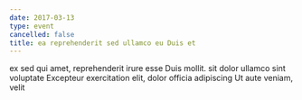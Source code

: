```yaml
---
date: 2017-03-13
type: event
cancelled: false
title: ea reprehenderit sed ullamco eu Duis et
---
```

ex sed qui amet, reprehenderit irure esse Duis mollit. sit dolor ullamco sint voluptate Excepteur exercitation elit, dolor officia adipiscing Ut aute veniam, velit